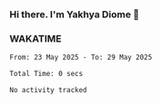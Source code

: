 ### Hi there. I'm Yakhya Diome 👋

### WAKATIME
<!--START_SECTION:waka-->

```txt
From: 23 May 2025 - To: 29 May 2025

Total Time: 0 secs

No activity tracked
```

<!--END_SECTION:waka-->
